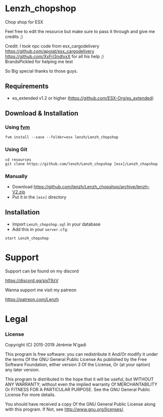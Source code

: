 # Lenzh_chopshop
Chop shop for ESX


Feel free to edit the resource but make sure to pass it through and give me credits ;)  

Credit:
I took npc code from esx_cargodelivery  
https://github.com/apoiat/esx_cargodelivery  
https://github.com/XxFri3ndlyxX for all his help ;)  
BrandsPickled for helping me test

So Big special thanks to those guys.  

## Requirements
- es_extended v1.2 or higher (https://github.com/ESX-Org/es_extended)


## Download & Installation

### Using [fvm](https://github.com/qlaffont/fvm-installer)
```
fvm install --save --folder=esx lenzh/Lenzh_chopshop
```

### Using Git
```
cd resources
git clone https://github.com/lenzh/Lenzh_chopshop [esx]/Lenzh_chopshop
```

### Manually
- Download https://github.com/lenzh/Lenzh_chopshop/archive/lenzh-V2.zip
- Put it in the `[esx]` directory

## Installation
- Import `Lenzh_chopshop.sql` in your database
- Add this in your `server.cfg`:

```
start Lenzh_chopshop
```


# Support
Support can be found on my discord

https://discord.gg/sjsT9zV

Wanna support me visit my patreon

https://patreon.com/Lenzh
# Legal
### License

Copyright (C) 2015-2019 Jérémie N'gadi

This program Is free software: you can redistribute it And/Or modify it under the terms Of the GNU General Public License As published by the Free Software Foundation, either version 3 Of the License, Or (at your option) any later version.

This program Is distributed In the hope that it will be useful, but WITHOUT ANY WARRANTY; without even the implied warranty Of MERCHANTABILITY Or FITNESS FOR A PARTICULAR PURPOSE. See the GNU General Public License For more details.

You should have received a copy Of the GNU General Public License along with this program. If Not, see http://www.gnu.org/licenses/.
